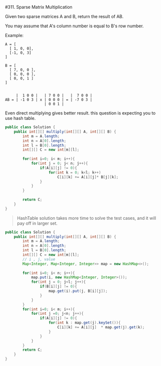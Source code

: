 #311. Sparse Matrix Multiplication

Given two sparse matrices A and B, return the result of AB.

You may assume that A's column number is equal to B's row number.

Example:

```
A = [
  [ 1, 0, 0],
  [-1, 0, 3]
]

B = [
  [ 7, 0, 0 ],
  [ 0, 0, 0 ],
  [ 0, 0, 1 ]
]


     |  1 0 0 |   | 7 0 0 |   |  7 0 0 |
AB = | -1 0 3 | x | 0 0 0 | = | -7 0 3 |
                  | 0 0 1 |
```

Even direct multiplying gives better result. this question is expecting you to use hash table.

```java
public class Solution {
    public int[][] multiply(int[][] A, int[][] B) {
        int m = A.length;
        int n = A[0].length;
        int l = B[0].length;
        int[][] C = new int[m][l];
        
        for(int i=0; i< m; i++){
            for(int j = 0; j< n; j++){
                if(A[i][j] != 0){
                    for(int k = 0; k<l; k++)
                        C[i][k] += A[i][j]* B[j][k];
                }
            }    
        }
        
        return C;
    }
}
```
>HashTable solution takes more time to solve the test cases, and it will pay off in larger set.

```java
public class Solution {
    public int[][] multiply(int[][] A, int[][] B) {
        int m = A.length;
        int n = A[0].length;
        int l = B[0].length;
        int[][] C = new int[m][l];
        // i , j, value
        Map<Integer, Map<Integer, Integer>> map = new HashMap<>();
        
        for(int i=0; i< n; i++){
            map.put(i, new HashMap<Integer, Integer>());
            for(int j = 0; j<l; j++){
                if(B[i][j] != 0){
                    map.get(i).put(j, B[i][j]);
                }
            }
        }
        for(int i=0; i< m; i++){
            for(int j =0; j<n; j++){
                if(A[i][j] != 0){
                    for(int k : map.get(j).keySet()){
                        C[i][k] += A[i][j]  * map.get(j).get(k);
                    }
                }
            }
        }
        return C;
    }
}
```